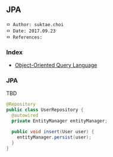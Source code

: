 ## JPA

```
ㅁ Author: suktae.choi
ㅁ Date: 2017.09.23
ㅁ References:
```

### Index
- [Object-Oriented Query Language](object-oriented-query-language)

### JPA
TBD

```java
@Repository
public class UserRepository {
  @autowired
  private EntityManager entityManager;

  public void insert(User user) {
    entityManager.persist(user);
  }
}
```
